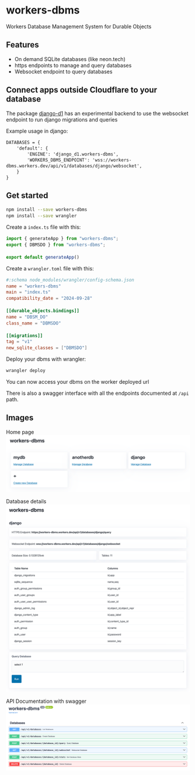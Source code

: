 # workers-dbms
Workers Database Management System for Durable Objects


## Features
- On demand SQLite databases (like neon.tech)
- https endpoints to manage and query databases
- Websocket endpoint to query databases


## Connect apps outside Cloudflare to your database
The package [django-d1](https://github.com/G4brym/django-d1) has an experimental backend to use the websocket
endpoint to run django migrations and queries

Example usage in django:
```
DATABASES = {
    'default': {
        'ENGINE': 'django_d1.workers-dbms',
        'WORKERS_DBMS_ENDPOINT': 'wss://workers-dbms.workers.dev/api/v1/databases/django/websocket',
    }
}
```


## Get started

```bash
npm install --save workers-dbms
npm install --save wrangler
```

Create a `index.ts` file with this:
```ts
import { generateApp } from "workers-dbms";
export { DBMSDO } from "workers-dbms";

export default generateApp()
```

Create a `wrangler.toml` file with this:
```toml
#:schema node_modules/wrangler/config-schema.json
name = "workers-dbms"
main = "index.ts"
compatibility_date = "2024-09-28"

[[durable_objects.bindings]]
name = "DBSM_DO"
class_name = "DBMSDO"

[[migrations]]
tag = "v1"
new_sqlite_classes = ["DBMSDO"]
```

Deploy your dbms with wrangler:
```bash
wrangler deploy
```

You can now access your dbms on the worker deployed url

There is also a swagger interface with all the endpoints documented at `/api` path.

## Images

Home page
![homepage](https://github.com/G4brym/workers-dbms/raw/main/docs/home-page.png)

Database details
![homepage](https://github.com/G4brym/workers-dbms/raw/main/docs/database-details.png)

API Documentation with swagger
![homepage](https://github.com/G4brym/workers-dbms/raw/main/docs/swagger.png)
